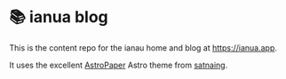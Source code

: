 # 📚 ianua blog

This is the content repo for the ianau home and blog at https://ianua.app.

It uses the excellent [AstroPaper](https://github.com/satnaing/astro-paper) Astro theme from [satnaing](https://github.com/satnaing).